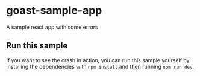 # goast-sample-app
A sample react app with some errors

## Run this sample

If you want to see the crash in action, you can run this sample yourself by installing the dependencies with `npm install` and then running `npm run dev`. 
